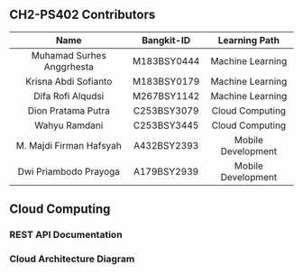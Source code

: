 ## CH2-PS402 Contributors
| Name  | Bangkit-ID | Learning Path  | 
| :---: | :---: | :---: |
| Muhamad Surhes Anggrhesta   | M183BSY0444  | Machine Learning  |
| Krisna Abdi Sofianto  | M183BSY0179  | Machine Learning  |
| Difa Rofi Alqudsi  | M267BSY1142  | Machine Learning  |
| Dion Pratama Putra | C253BSY3079 | Cloud Computing |
| Wahyu Ramdani | C253BSY3445  | Cloud Computing |
| M. Majdi Firman Hafsyah | A432BSY2393 | Mobile Development |
| Dwi Priambodo Prayoga | A179BSY2939  | Mobile Development |

## Cloud Computing 

### REST API Documentation


### Cloud Architecture Diagram





